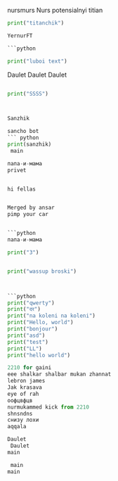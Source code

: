 nursmurs
Nurs potensialnyi titian
``` python
print("titanchik")

YernurFT

```python

print("luboi text")

```

 Daulet
Daulet
 Daulet
```python

print("SSSS")



Sanzhik

sancho bot
``` python
print(sanzhik)
 main

папа-и-мама
privet


hi fellas


Merged by ansar
pimp your car


```python
папа-и-мама

print("3")


print("wassup broski")



```python
print("qwerty")
print("दर")
print("na koleni na koleni")
print("Hello, world")
print("bonjour")
print("asd")
print("test")
print("LL")
print("hello world")

2210 for gaini
eee shalkar shalbar mukan zhannat
lebron james
Jak krasava
eye of rah
оофцвфцв
nurmukammed kick from 2210
shnsndns
снизу лохи
aqqala

Daulet
 Daulet
main

 main
main

